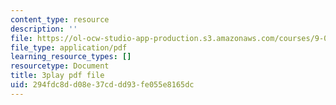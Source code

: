 ```yaml
---
content_type: resource
description: ''
file: https://ol-ocw-studio-app-production.s3.amazonaws.com/courses/9-00sc-introduction-to-psychology-fall-2011/294fdc8dd08e37cddd93fe055e8165dc_lanmHS0JwYI.pdf
file_type: application/pdf
learning_resource_types: []
resourcetype: Document
title: 3play pdf file
uid: 294fdc8d-d08e-37cd-dd93-fe055e8165dc
---
```

